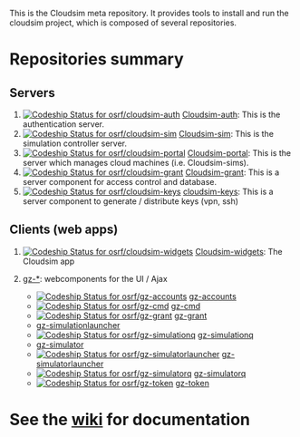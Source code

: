 This is the Cloudsim meta repository. It provides tools to install and run the
cloudsim project, which is composed of several repositories.

# Repositories summary #

## Servers ##

1. [ ![Codeship Status for osrf/cloudsim-auth](https://codeship.com/projects/d48e5670-0c06-0134-283f-368b7d3cc702/status?branch=default)](https://codeship.com/projects/156010) [Cloudsim-auth](https://bitbucket.org/osrf/cloudsim-auth): This is the authentication server.
1. [ ![Codeship Status for osrf/cloudsim-sim](https://codeship.com/projects/c1074290-4c5e-0134-4ebf-52026d0c47d6/status?branch=default)](https://codeship.com/projects/170204) [Cloudsim-sim](https://bitbucket.org/osrf/cloudsim-sim): This is the simulation controller server.
1. [ ![Codeship Status for osrf/cloudsim-portal](https://codeship.com/projects/915a1070-0a4d-0134-bce0-06f29080c625/status)](https://codeship.com/projects/155557) [Cloudsim-portal](https://bitbucket.org/osrf/cloudsim-portal): This is the server which manages cloud machines (i.e. Cloudsim-sims).
1. [ ![Codeship Status for osrf/cloudsim-grant](https://codeship.com/projects/5c4c7e80-0c07-0134-008b-368b7d3cc702/status?branch=default)](https://codeship.com/projects/156011) [Cloudsim-grant](https://bitbucket.org/osrf/cloudsim-grant): This is a server component for access control and database.
1. [ ![Codeship Status for osrf/cloudsim-keys](https://codeship.com/projects/915a1070-0a4d-0134-bce0-06f29080c625/status)](https://codeship.com/projects/155557) [cloudsim-keys](https://bitbucket.org/osrf/cloudsim-keys): This is a server component to generate / distribute keys (vpn, ssh)

## Clients (web apps) ##

1. [ ![Codeship Status for osrf/cloudsim-widgets](https://codeship.com/projects/17ac82b0-0e62-0134-df85-7ab2ad815cc6/status?branch=default)](https://codeship.com/projects/156369) [Cloudsim-widgets](https://bitbucket.org/osrf/cloudsim-widgets): The Cloudsim app
1. [gz-*](https://github.com/osrf?utf8=%E2%9C%93&query=gz-): webcomponents for the UI / Ajax

    * [ ![Codeship Status for osrf/gz-accounts](https://codeship.com/projects/482159d0-1ae6-0134-e1c3-0e8ad2af7d49/status?branch=master)](https://codeship.com/projects/159498) [gz-accounts](https://github.com/osrf/gz-accounts)
    * [ ![Codeship Status for osrf/gz-cmd](https://codeship.com/projects/03132470-1ae6-0134-0f10-0e8ad2af7d49/status?branch=master)](https://codeship.com/projects/159495) [gz-cmd](https://github.com/osrf/gz-cmd)
    * [ ![Codeship Status for osrf/gz-grant](https://codeship.com/projects/2fadd1c0-1ae6-0134-6f11-0e8ad2af7d49/status?branch=master)](https://codeship.com/projects/159497) [gz-grant](https://github.com/osrf/gz-grant)
    * [gz-simulationlauncher](https://github.com/osrf/gz-simulationlauncher)
    * [ ![Codeship Status for osrf/gz-simulationq](https://codeship.com/projects/4a474a60-2794-0134-e82d-3ecd098fa328/status?branch=master)](https://codeship.com/projects/162319) [gz-simulationq](https://github.com/osrf/gz-simulationq)
    * [gz-simulator](https://github.com/osrf/gz-simulator)
    * [ ![Codeship Status for osrf/gz-simulatorlauncher](https://codeship.com/projects/ca6e4b90-26dd-0134-ec6c-0ee1950dc067/status?branch=master)](https://codeship.com/projects/162140) [gz-simulatorlauncher](https://github.com/osrf/gz-simulatorlauncher)
    * [ ![Codeship Status for osrf/gz-simulatorq](https://codeship.com/projects/2cc0c8d0-26de-0134-b77a-166eddd0a5f8/status?branch=master)](https://codeship.com/projects/162141) [gz-simulatorq](https://github.com/osrf/gz-simulatorq)
    * [ ![Codeship Status for osrf/gz-token](https://codeship.com/projects/a4a3e170-1ae3-0134-a64a-265a91e3d879/status?branch=master)](https://codeship.com/projects/159492) [gz-token](https://github.com/osrf/gz-token)


# See the [wiki](https://bitbucket.org/osrf/cloudsim/wiki) for documentation #

